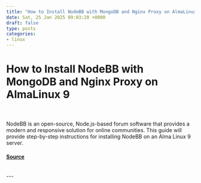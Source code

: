 ```yaml
---
title: "How to Install NodeBB with MongoDB and Nginx Proxy on AlmaLinux 9"
date: Sat, 25 Jan 2025 09:03:20 +0000
draft: false
type: posts
categories: 
- linux
---
```

# How to Install NodeBB with MongoDB and Nginx Proxy on AlmaLinux 9

<br/>

<br/>
NodeBB is an open-source, Node.js-based forum software that provides a modern and responsive solution for online communities. This guide will provide step-by-step instructions for installing NodeBB on an Alma Linux 9 server.

#### [Source](https://www.howtoforge.com/how-to-install-nodebb-on-almalinux-9/)

<br/>
---
